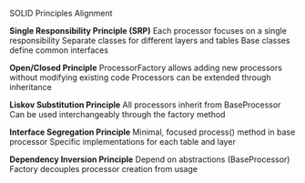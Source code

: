 SOLID Principles Alignment

**Single Responsibility Principle (SRP)**
Each processor focuses on a single responsibility
Separate classes for different layers and tables
Base classes define common interfaces

**Open/Closed Principle**
ProcessorFactory allows adding new processors without modifying existing code
Processors can be extended through inheritance

**Liskov Substitution Principle**
All processors inherit from BaseProcessor
Can be used interchangeably through the factory method

**Interface Segregation Principle**
Minimal, focused process() method in base processor
Specific implementations for each table and layer

**Dependency Inversion Principle**
Depend on abstractions (BaseProcessor)
Factory decouples processor creation from usage